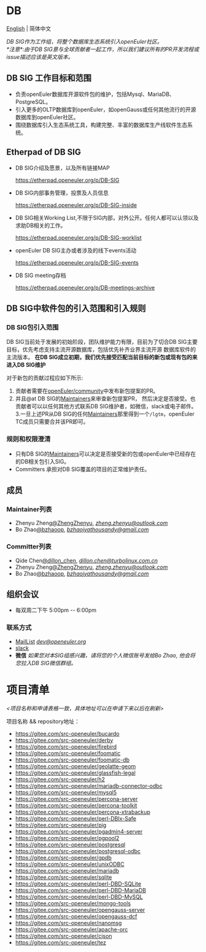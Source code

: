 # DB
[English](./README.md) | 简体中文

*DB SIG作为工作组，将整个数据库生态系统引入openEuler社区。*<br>
*\*注意\*:由于DB SIG意与全球贡献者一起工作，所以我们建议所有的PR开发流程或issue描述应该是英文版本。*<br>


## DB SIG 工作目标和范围
- 负责openEuler数据库开源软件包的维护，包括Mysql、MariaDB、PostgreSQL。
- 引入更多的OLTP数据库到openEuler，如openGauss或任何其他流行的开源数据库到openEuler社区。
- 围绕数据库引入生态系统工具，构建完整、丰富的数据库生产线软件生态系统。

## Etherpad of DB SIG
- DB SIG介绍及愿景，以及所有链接MAP

  https://etherpad.openeuler.org/p/DB-SIG
- DB SIG内部事务管理，投票及人员信息

  https://etherpad.openeuler.org/p/DB-SIG-inside
- DB SIG相关Working List,不限于SIG内部，对外公开。任何人都可以认领以及求助DB相关的工作。

  https://etherpad.openeuler.org/p/DB-SIG-worklist
- openEuler DB SIG主办或者涉及的线下events活动

  https://etherpad.openeuler.org/p/DB-SIG-events
- DB SIG meeting存档

  https://etherpad.openeuler.org/p/DB-meetings-archive

## DB SIG中软件包的引入范围和引入规则

### DB SIG包引入范围
DB SIG当前处于发展的初始阶段，团队维护能力有限，目前为了切合DB SIG主要目标，优先考虑支持主流开源数据库，包括优先补齐业界主流开源
数据库软件的主流版本。
**在DB SIG成立初期，我们优先接受匹配当前目标的新包或现有包的来进入DB SIG维护**

对于新包的贡献过程应如下所示:
1. 贡献者需要在[openEuler/community](https://gitee.com/openeuler/community)中发布新包提案的PR。
2. 并且@at DB SIG的[Maintainers](https://gitee.com/openeuler/community/tree/master/sig/DB#maintainers)来审查新包提案PR，
然后决定是否接受。也贡献者可以以任何其他方式联系DB SIG维护者，如微信，slack或电子邮件。
3.一旦上述PR从DB SIG的任何[Maintainers](https://gitee.com/openeuler/community/tree/master/sig/DB#maintainers)那里得到一个`/lgtm`，openEuler TC成员只需要合并该PR即可。

### 规则和权限澄清
- 只有DB SIG的[Maintainers](https://gitee.com/openeuler/community/tree/master/sig/DB#maintainers)可以决定是否接受新的包或openEuler中已经存在的DB相关包引入SIG。
- Committers 承担对DB SIG覆盖的项目的正常维护责任。

## 成员

### Maintainer列表
- Zhenyu Zheng[@ZhengZhenyu](https://gitee.com/ZhengZhenyu), *zheng.zhenyu@outlook.com*
- Bo Zhao[@bzhaoop](https://gitee.com/bzhaoop), *bzhaojyathousandy@gmail.com*

### Committer列表
- Qide Chen[@dillon_chen](https://gitee.com/dillon_chen), *dillon.chen@turbolinux.com.cn*
- Zhenyu Zheng[@ZhengZhenyu](https://gitee.com/ZhengZhenyu), *zheng.zhenyu@outlook.com*
- Bo Zhao[@bzhaoop](https://gitee.com/bzhaoop), *bzhaojyathousandy@gmail.com*


## 组织会议
- 每双周二下午 5:00pm -- 6:00pm

### 联系方式
- [MailList](dev@openeuler.org) *dev@openeuler.org*
- [slack](https://join.slack.com/t/slack-jma9373/shared_invite/zt-o66x6a3a-HY4Cwjc49XPxc9aN_FHOdg)
- **微信** *如果您对本SIG组感兴趣，请将您的个人微信账号发给Bo Zhao, 他会将您拉入DB SIG微信群组。*

# 项目清单

*<项目名称和申请表格一致，具体地址可以在申请下来以后在刷新>*

项目名称 && repository地址：
- https://gitee.com/src-openeuler/bucardo
- https://gitee.com/src-openeuler/derby
- https://gitee.com/src-openeuler/firebird
- https://gitee.com/src-openeuler/foomatic
- https://gitee.com/src-openeuler/foomatic-db
- https://gitee.com/src-openeuler/geolatte-geom
- https://gitee.com/src-openeuler/glassfish-legal
- https://gitee.com/src-openeuler/h2
- https://gitee.com/src-openeuler/mariadb-connector-odbc
- https://gitee.com/src-openeuler/mysql5
- https://gitee.com/src-openeuler/percona-server
- https://gitee.com/src-openeuler/percona-toolkit
- https://gitee.com/src-openeuler/percona-xtrabackup
- https://gitee.com/src-openeuler/perl-DBIx-Safe
- https://gitee.com/src-openeuler/pig
- https://gitee.com/src-openeuler/pgadmin4-server
- https://gitee.com/src-openeuler/pgpool2
- https://gitee.com/src-openeuler/postgresql
- https://gitee.com/src-openeuler/postgresql-odbc
- https://gitee.com/src-openeuler/gpdb
- https://gitee.com/src-openeuler/unixODBC
- https://gitee.com/src-openeuler/mariadb
- https://gitee.com/src-openeuler/sqlite
- https://gitee.com/src-openeuler/perl-DBD-SQLite
- https://gitee.com/src-openeuler/perl-DBD-MariaDB
- https://gitee.com/src-openeuler/perl-DBD-MySQL
- https://gitee.com/src-openeuler/mongo-tools
- https://gitee.com/src-openeuler/opengauss-server
- https://gitee.com/src-openeuler/opengauss-dcf
- https://gitee.com/src-openeuler/nanomsg
- https://gitee.com/src-openeuler/apache-orc
- https://gitee.com/src-openeuler/cjson
- https://gitee.com/src-openeuler/tez
